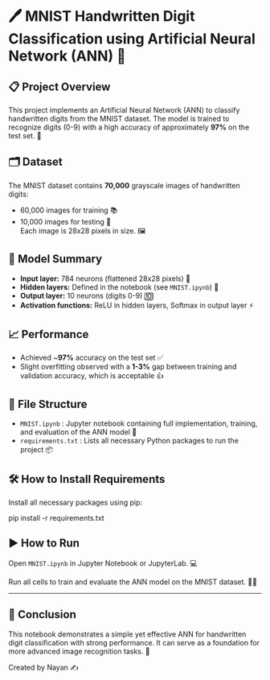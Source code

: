 # 🖊️ MNIST Handwritten Digit Classification using Artificial Neural Network (ANN) 🎉

## 📋 Project Overview  
This project implements an Artificial Neural Network (ANN) to classify handwritten digits from the MNIST dataset. The model is trained to recognize digits (0-9) with a high accuracy of approximately **97%** on the test set. 🚀

## 🗂️ Dataset  
The MNIST dataset contains **70,000** grayscale images of handwritten digits:  
- 60,000 images for training 📚  
- 10,000 images for testing 🎯  
Each image is 28x28 pixels in size. 🖼️

## 🧠 Model Summary  
- **Input layer:** 784 neurons (flattened 28x28 pixels) 🔢  
- **Hidden layers:** Defined in the notebook (see `MNIST.ipynb`) 📓  
- **Output layer:** 10 neurons (digits 0-9) 🔟  
- **Activation functions:** ReLU in hidden layers, Softmax in output layer ⚡

## 📈 Performance  
- Achieved ~**97%** accuracy on the test set ✅  
- Slight overfitting observed with a **1-3%** gap between training and validation accuracy, which is acceptable 👍

## 📁 File Structure  
- `MNIST.ipynb` : Jupyter notebook containing full implementation, training, and evaluation of the ANN model 📝  
- `requirements.txt` : Lists all necessary Python packages to run the project 📦

## 🛠️ How to Install Requirements  
Install all necessary packages using pip:  

pip install -r requirements.txt

## ▶️ How to Run  
Open `MNIST.ipynb` in Jupyter Notebook or JupyterLab. 💻

Run all cells to train and evaluate the ANN model on the MNIST dataset. 🏃‍♂️

---

## 🎯 Conclusion  
This notebook demonstrates a simple yet effective ANN for handwritten digit classification with strong performance. It can serve as a foundation for more advanced image recognition tasks. 🌟

Created by Nayan ✍️
